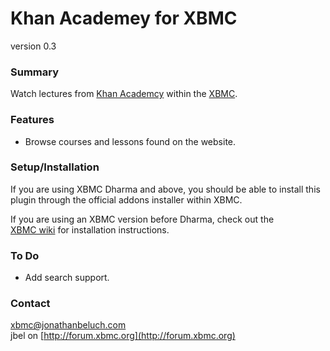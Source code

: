 Khan Academey for XBMC
=======================
version 0.3

### Summary

Watch lectures from [Khan Academcy](http://www.khanacademy.org) within 
the [XBMC](http://xbmc.org).

### Features

* Browse courses and lessons found on the website.

### Setup/Installation

If you are using XBMC Dharma and above, you should be able to install
this plugin through the official addons installer within XBMC. 

If you are using an XBMC version before Dharma, check out the  
[XBMC wiki](http://wiki.xbmc.org/?title=HOW-TO_install_and_use_plugins_in_XBMC)
for installation instructions.

### To Do

* Add search support.

### Contact

xbmc@jonathanbeluch.com  
jbel on [http://forum.xbmc.org](http://forum.xbmc.org)

